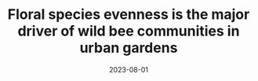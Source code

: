 ---
title: "Floral species evenness is the major driver of wild bee communities in urban gardens"
collection: publications
permalink: /publication/2023-floral-species
excerpt: 'This study examines how floral diversity affects wild bee communities in urban settings. (2 citations)'
date: 2023-08-01
venue: 'Urban Ecosystems'
paperurl: 'https://doi.org/10.1007/s11252-023-01397-x'
citation: 'Rossi Rotondi, B.A., Casanelles-Abella, J., Fontana, S., Moretti, M., Videla, M., ... & Fournier, B. (2023). Floral species evenness is the major driver of wild bee communities in urban gardens. Urban Ecosystems.'
category: 'manuscripts'
--- 